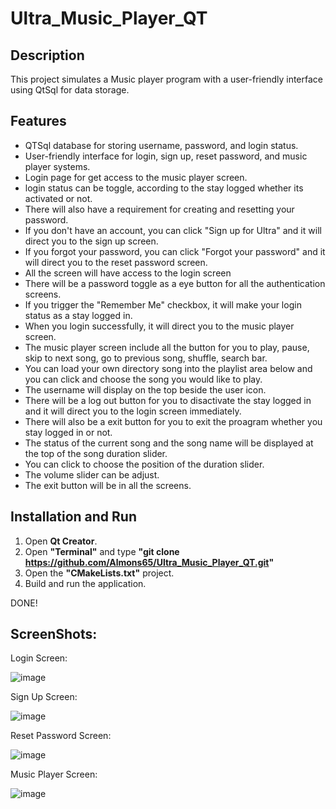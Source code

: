 # Ultra_Music_Player_QT

## Description

This project simulates a Music player program with a user-friendly interface using QtSql for data storage.

## Features

- QTSql database for storing username, password, and login status.
- User-friendly interface for login, sign up, reset password, and music player systems.
- Login page for get access to the music player screen.
- login status can be toggle, according to the stay logged whether its activated or not.
- There will also have a requirement for creating and resetting your password.
- If you don't have an account, you can click "Sign up for Ultra" and it will direct you to the sign up screen.
- If you  forgot your password, you can click "Forgot your password" and it will direct you to the reset password screen.
- All the screen will have access to the login screen
- There will be a password toggle as a eye button for all the authentication screens.
- If you trigger the "Remember Me" checkbox, it will make your login status as a stay logged in.
- When you login successfully, it will direct you to the music player screen.
- The music player screen include all the button for you to play, pause, skip to next song, go to previous song, shuffle, search bar.
- You can load your own directory song into the playlist area below and you can click and choose the song you would like to play.
- The username will display on the top beside the user icon.
- There will be a log out button for you to disactivate the stay logged in and it will direct you to the login screen immediately.
- There will also be a exit button for you to exit the proagram whether you stay logged in or not.
- The status of the current song and the song name will be displayed at the top of the song duration slider.
- You can click to choose the position of the duration slider.
- The volume slider can be adjust.
- The exit button will be in all the screens.


## Installation and Run
1. Open **Qt Creator**.
2. Open **"Terminal"** and type **"git clone https://github.com/Almons65/Ultra_Music_Player_QT.git"**
3. Open the **"CMakeLists.txt"** project.
4. Build and run the application.


DONE!


## ScreenShots:


Login Screen:


![image](https://github.com/user-attachments/assets/c840c147-4f8d-40b2-a5d9-46741d433d55)



Sign Up Screen:


![image](https://github.com/user-attachments/assets/997bee5d-81da-4485-8663-69bd8da47e5c)



Reset Password Screen:


![image](https://github.com/user-attachments/assets/a1ea0a5e-7ffe-4f96-87ea-7a84ae3a1257)



Music Player Screen:


![image](https://github.com/user-attachments/assets/7de1db19-abbd-4143-859c-a3f63e04076c)


